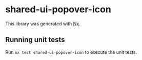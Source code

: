 # shared-ui-popover-icon

This library was generated with [Nx](https://nx.dev).

## Running unit tests

Run `nx test shared-ui-popover-icon` to execute the unit tests.
